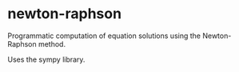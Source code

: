 # newton-raphson
Programmatic computation of equation solutions using the Newton-Raphson method.

Uses the sympy library.
